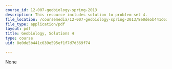 ```yaml
---
course_id: 12-007-geobiology-spring-2013
description: This resource includes solution to problem set 4.
file_location: /coursemedia/12-007-geobiology-spring-2013/8e0de5b441c639e595ef1f7d7d369f74_MIT12_007S13_Solution_4.pdf
file_type: application/pdf
layout: pdf
title: Geobiology, Solutions 4
type: course
uid: 8e0de5b441c639e595ef1f7d7d369f74

---
```

None